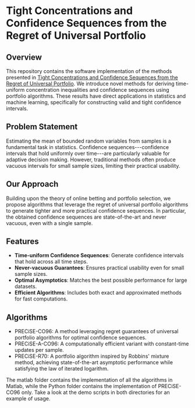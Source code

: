# Tight Concentrations and Confidence Sequences from the Regret of Universal Portfolio

## Overview

This repository contains the software implementation of the methods presented in [Tight Concentrations and Confidence Sequences from the Regret of Universal Portfolio](https://ieeexplore.ieee.org/document/10315047). We introduce novel methods for deriving time-uniform concentration inequalities and confidence sequences using portfolio algorithms. These results have direct applications in statistics and machine learning, specifically for constructing valid and tight confidence intervals.

## Problem Statement

Estimating the mean of bounded random variables from samples is a fundamental task in statistics. Confidence sequences---confidence intervals that hold uniformly over time---are particularly valuable for adaptive decision making. However, traditional methods often produce vacuous intervals for small sample sizes, limiting their practical usability.

## Our Approach

Building upon the theory of online betting and portfolio selection, we propose algorithms that leverage the regret of universal portfolio algorithms to generate tighter and more practical confidence sequences. In particular, the obtained confidence sequences are state-of-the-art and never vacuous, even with a single sample.

## Features

- **Time-uniform Confidence Sequences**: Generate confidence intervals that hold across all time steps.
- **Never-vacuous Guarantees**: Ensures practical usability even for small sample sizes.
- **Optimal Asymptotics**: Matches the best possible performance for large datasets.
- **Efficient Algorithms**: Includes both exact and approximated methods for fast computations.

## Algorithms
   
- PRECiSE-CO96: A method leveraging regret guarantees of universal portfolio algorithms for optimal confidence sequences.
- PRECiSE-A-CO96: A computationally efficient variant with constant-time updates per sample.
- PRECiSE-R70: A portfolio algorithm inspired by Robbins' mixture method, achieving state-of-the-art asymptotic performance while satisfying the law of iterated logarithm.

The matlab folder contains the implementation of all the algorithms in Matlab, while the Python folder contains the implementation of PRECiSE-CO96 only.
Take a look at the demo scripts in both directories for an example of usage.
